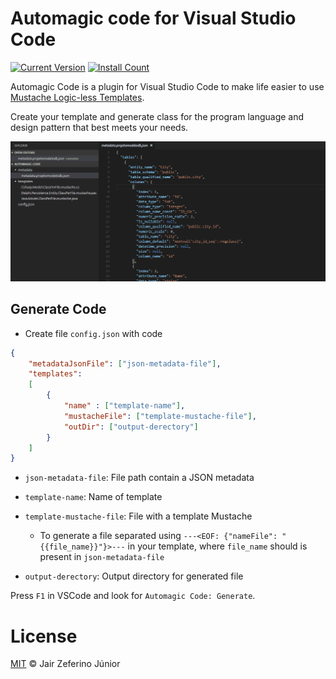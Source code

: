 # Automagic code for Visual Studio Code

[![Current Version](https://vsmarketplacebadge.apphb.com/version/jairzjunior.automagic-code.svg)](https://marketplace.visualstudio.com/items?itemName=jairzjunior.automagic-code)
[![Install Count](https://vsmarketplacebadge.apphb.com/installs/jairzjunior.automagic-code.svg)](https://marketplace.visualstudio.com/items?itemName=jairzjunior.automagic-code)

Automagic Code is a plugin for Visual Studio Code to make life easier to use [Mustache Logic-less Templates](http://mustache.github.io/).

Create your template and generate class for the program language and design pattern that best meets your needs.

![generate](images/vs-code-generate.gif)

## Generate Code

* Create file `config.json` with code
```json
{    
    "metadataJsonFile": ["json-metadata-file"],
    "templates":
    [
        {
            "name" : ["template-name"],
            "mustacheFile": ["template-mustache-file"],
            "outDir": ["output-derectory"]
        }
    ]    
}
```

* `json-metadata-file`: File path contain a JSON metadata
* `template-name`: Name of template
* `template-mustache-file`: File with a template Mustache
    * To generate a file separated using `---<EOF: {"nameFile": "{{file_name}}"}>---` in your template, where `file_name` should is present in `json-metadata-file` 

* `output-derectory`: Output directory for generated file

Press `F1` in VSCode and look for `Automagic Code: Generate`.

# License

[MIT](LICENSE.md) &copy; Jair Zeferino Júnior
